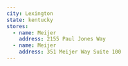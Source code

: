 ```yaml
---
city: Lexington
state: kentucky
stores:
  - name: Meijer
    address: 2155 Paul Jones Way
  - name: Meijer
    address: 351 Meijer Way Suite 100
---
```

